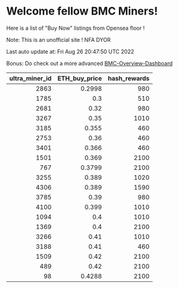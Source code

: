 # Welcome fellow BMC Miners!
Here is a list of "Buy Now" listings from Opensea floor !

Note: This is an unofficial site ! NFA DYOR

Last auto update at: Fri Aug 26 20:47:50 UTC 2022

Bonus: Do check out a more advanced [BMC-Overview-Dashboard](https://dune.com/defifunk/BMC-Overview-Dashboard)


|   ultra_miner_id |   ETH_buy_price |   hash_rewards |
|-----------------:|----------------:|---------------:|
|             2863 |          0.2998 |            980 |
|             1785 |          0.3    |            510 |
|             2681 |          0.32   |            980 |
|             3267 |          0.35   |           1010 |
|             3185 |          0.355  |            460 |
|             2753 |          0.36   |            460 |
|             3401 |          0.366  |            460 |
|             1501 |          0.369  |           2100 |
|              767 |          0.3799 |           2100 |
|             3255 |          0.389  |           1020 |
|             4306 |          0.389  |           1590 |
|             3785 |          0.39   |            980 |
|             4100 |          0.399  |           1010 |
|             1094 |          0.4    |           1010 |
|             1369 |          0.4    |           2100 |
|             3266 |          0.41   |           1010 |
|             3188 |          0.41   |            460 |
|             1509 |          0.42   |           2100 |
|              489 |          0.42   |           2100 |
|               98 |          0.4288 |           2100 |